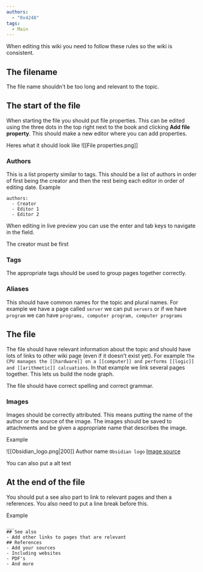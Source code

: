```yaml
---
authors: 
  - "0x4248"
tags:
  - Main
---
```

When editing this wiki you need to follow these rules so the wiki is consistent. 
## The filename
The file name shouldn't be too long and relevant to the topic.
## The start of the file
When starting the file you should put file properties. This can be edited using the three dots in the top right next to the book and clicking **Add file property**. This should make a new editor where you can add properties.

Heres what it should look like
![[File properties.png]]

### Authors
This is a list property similar to tags. This should be a list of authors in order of first being the creator and then the rest being each editor in order of editing date. Example
```
authors:
  - Creator
  - Editor 1
  - Editor 2
```

When editing in live preview you can use the enter and tab keys to navigate in the field.

The creator must be first
### Tags
The appropriate tags should be used to group pages together correctly. 
### Aliases
This should have common names for the topic and plural names. For example we have a page called `server` we can put `servers` or if we have `program` we can have `programs, computer program, computer programs`
## The file
The file should have relevant information about the topic and should have lots of links to other wiki page (even if it doesn't exist yet). For example `The CPU manages the [[hardware]] on a [[computer]] and performs [[logic]] and [[arithmetic]] calcuations`. In that example we link several pages together. This lets us build the node graph.

The file should have correct spelling and correct grammar. 
### Images
Images should be correctly attributed. This means putting the name of the author or the source of the image. The images should be saved to attachments and be given a appropriate name that describes the image.

Example

![[Obsidian_logo.png|200]]
Author name `Obsidian logo` [Image source](https://en.m.wikipedia.org/wiki/File:2023_Obsidian_logo.svg)

You can also put a alt text

## At the end of the file
You should put a see also part to link to relevant pages and then a references. You also need to put a line break before this.

Example
```
___
## See also
- Add other links to pages that are relevant
## References
- Add your sources
- Including websites
- PDF's
- And more
```